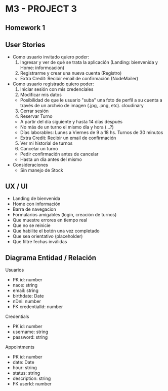 # M3 - PROJECT 3

## Homework 1

## User Stories

- Como usuario invitado quiero poder:
  1. Ingresar y ver de qué se trata la aplicación (Landing: bienvenida y Home: informcación)
  2. Registrarme y crear una nueva cuenta (Registro)
  - Extra Credit: Recibir email de confirmación (NodeMailer)
- Como usuario registrado quiero poder:
  1. Iniciar sesión con mis credenciales
  2. Modificar mis datos
  - Posibilidad de que le usuario "suba" una foto de perfil a su cuenta a través de un archvio de imagen (.jpg, .png, etc). cloudinary
  3. Cerrar sesión
  4. Reservar Turno
  - A partir del día siguiente y hasta 14 días después
  - No más de un turno el mismo día y hora (...?)
  - Días laborables: Lunes a Viernes de 9 a 18 hs. Turnos de 30 minutos
  - Extra Credit: Recibir un email de confirmación
  5. Ver mi historial de turnos
  6. Cancelar un turno
  - Pedir confirmación antes de cancelar
  - Hasta un día antes del mismo
- Consideraciones
  - Sin manejo de Stock

## UX / UI

- Landing de bienvenida
- Home con información
- Barra de navegacion
- Formularios amigables (login, creación de turnos)
- Que muestre errores en tiempo real
- Que no se reinicie
- Que habilite el botón una vez completado
- Que sea orientativo (placeholder)
- Que filtre fechas inválidas

## Diagrama Entidad / Relación

Usuarios

- PK id: number
- nace: string
- email: string
- birthdate: Date
- nDni: number
- FK credentialId: number

Credentials

- PK id: number
- username: string
- password: string

Appointments

- PK id: number
- date: Date
- hour: string
- status: string
- description: string
- FK userId: number

<img src="">
